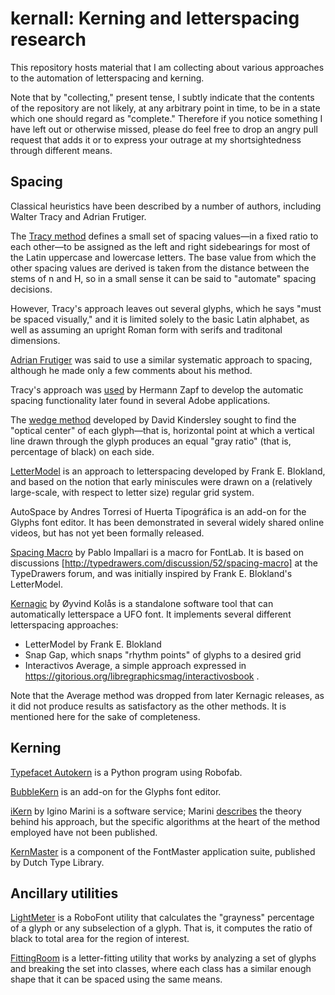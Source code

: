 kernall: Kerning and letterspacing research
===========================================

This repository hosts material that I am collecting about various
approaches to the automation of letterspacing and kerning.

Note that by "collecting," present tense, I subtly indicate that
the contents of the repository are not likely, at any arbitrary point
in time, to be in a state which one should regard as "complete."
Therefore if you notice something I have left out or otherwise missed,
please do feel free to drop an angry pull request that adds it or to
express your outrage at my shortsightedness through different means.

Spacing
-------

Classical heuristics have been described by a number of authors,
including Walter Tracy and Adrian Frutiger.

The [Tracy method](tracy.md) defines a small set of spacing values&mdash;in
a fixed ratio to each other&mdash;to be assigned as the left and right
sidebearings for most of the Latin uppercase and lowercase letters.
The base value from which the other spacing values are derived is
taken from the distance between the stems of n and H, so in a small
sense it can be said to "automate" spacing decisions.

However, Tracy's approach leaves out several glyphs, which he says
"must be spaced visually," and it is limited solely to the basic Latin
alphabet, as well as assuming an upright Roman form with serifs and
traditonal dimensions.

[Adrian Frutiger](frutiger.md) was said to use a similar systematic
approach to spacing, although he made only a few comments about his method.

Tracy's approach was [used](zapf.md) by Hermann Zapf to develop the automatic
spacing functionality later found in several Adobe applications.

The [wedge method](kindersley.md) developed by David Kindersley sought to find the
"optical center" of each glyph&mdash;that is, horizontal point at which a
vertical line drawn through the glyph produces an equal "gray ratio"
(that is, percentage of black) on each side.  

[LetterModel](lettermodel.md) is an approach to
letterspacing developed by Frank E. Blokland, and based on the notion
that early miniscules were drawn on a (relatively large-scale, with
respect to letter size) regular grid system.

AutoSpace by Andres Torresi of Huerta Tipográfica is an add-on for the
Glyphs font editor.  It has been demonstrated in several widely
shared online videos, but has not yet been formally released.

[Spacing Macro](http://www.impallari.com/projects/overview/spacing-macro) by Pablo
Impallari is a macro for FontLab.  It is based on discussions
[http://typedrawers.com/discussion/52/spacing-macro] at the
TypeDrawers forum, and was initially inspired by Frank E. Blokland's LetterModel.

[Kernagic](https://github.com/hodefoting/kernagic) by Øyvind Kolås is a
standalone software tool that can automatically letterspace a UFO
font.  It implements several different letterspacing approaches:
* LetterModel by Frank E. Blokland
* Snap Gap, which snaps "rhythm points" of glyphs to a desired grid
* Interactivos Average, a simple approach expressed in
https://gitorious.org/libregraphicsmag/interactivosbook .

Note that the Average method was dropped from later Kernagic releases,
as it did not produce results as satisfactory as the other methods.
It is mentioned here for the sake of completeness.

Kerning
-------

[Typefacet
Autokern](http://charlesmchen.github.io/typefacet/topics/autokern/index.html)
is a Python program using Robofab.

[BubbleKern](https://github.com/Tosche/BubbleKern) is an add-on for the
Glyphs font editor.

[iKern](http://ikern.com/k1/) by Igino Marini is a software service;
Marini [describes](http://ikern.com/k1/ikern/the-ikern-theory/) the
theory behind his approach, but the specific algorithms at the heart
of the method employed have not been published.

[KernMaster](http://www.fontmaster.nl/) is a component of the
FontMaster application suite, published by Dutch Type Library.



Ancillary utilities
-------------------

[LightMeter](https://github.com/LettError/LightMeter) is a RoboFont
utility that calculates the "grayness" percentage of a glyph or any
subselection of a glyph.  That is, it computes the ratio of black to
total area for the region of interest.

[FittingRoom](https://github.com/skosch/fittingroom) is a
letter-fitting utility that works by analyzing a set of glyphs and
breaking the set into classes, where each class has a similar enough
shape that it can be spaced using the same means.
